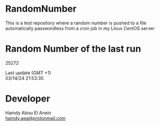 # RandomNumber    
This is a test repository where a random number is pushed to a file automatically passwordless from a cron job in my Linux CentOS server    
# Random Number of the last run   
25272
      
Last update (GMT +1)    
03/14/24 21:53:35
# Developer    
Hamdy Abou El Anein   
hamdy.aea@protonmail.com

